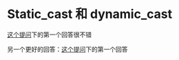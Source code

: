 # Static\_cast 和 dynamic\_cast

[这个提问](http://stackoverflow.com/questions/332030/when-should-static-cast-dynamic-cast-const-cast-and-reinterpret-cast-be-used)下的第一个回答很不错

另一个更好的回答：[这个提问](https://www.quora.com/How-do-you-explain-the-differences-among-static_cast-reinterpret_cast-const_cast-and-dynamic_cast-to-a-new-C++-programmer)下的第一个回答
